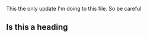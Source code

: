 This the only update I'm doing to this file. So be careful
## Is this a heading
<!--this might be a comment-->